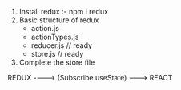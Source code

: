 1. Install redux :- npm i redux
2. Basic structure of redux
    - action.js
    - actionTypes.js
    - reducer.js // ready
    - store.js // ready
3. Complete the store file



REDUX ----> (Subscribe    useState) ---> REACT